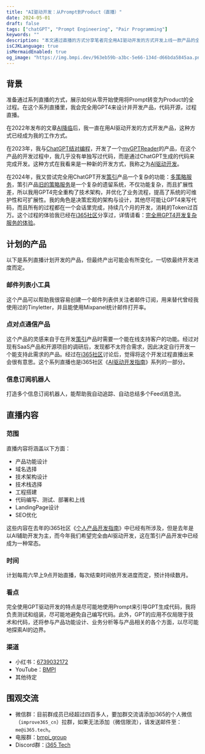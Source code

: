 ```yaml
---
title: "AI驱动开发：从Prompt到Product（直播）"
date: 2024-05-01
draft: false
tags: ["chatGPT", "Prompt Engineering", "Pair Programming"]
keywords: ""
description: "本文通过直播的方式分享笔者完全用AI驱动开发的方式开发上线一款产品的全流程。"
isCJKLanguage: true
isMermaidEnabled: true
og_image: "https://img.bmpi.dev/963eb59b-a3bc-5e66-134d-d66bda5845aa.png"
---
```


## 背景

准备通过系列直播的方式，展示如何从零开始使用将Prompt转变为Product的全过程。在这个系列直播里，我会完全用GPT4来设计并开发产品，代码开源，过程直播。

在2022年发布的文章[AI降临](/self/ai-arrival/)后，我一直在用AI驱动开发的方式开发产品，这种方式已经成为我的工作方式。

在2023年，我与[ChatGPT结对编程](/dev/chatgpt-development-notes/pair-programming/)，开发了一个[myGPTReader](/dev/chatgpt-development-notes/my-gpt-reader/)的产品，在这个产品的开发过程中，我几乎没有单独写过代码，而是通过ChatGPT生成的代码来完成开发。这种方式在我看来是一种新的开发方式，我称之为<u title="AI Driven Development">AI驱动开发</u>。

在2024年，我又尝试完全用ChatGPT开发[策引](https://www.myinvestpilot.com/)产品一个复杂的功能：[多策略服务](/tags/全球投资/)，策引产品[旧的策略服务](https://github.com/bmpi-dev/invest-alchemy)是一个复杂的遗留系统，不仅功能复杂，而且扩展性差，所以我用GPT4完全重构了技术架构，并优化了业务流程，提高了系统的可维护性和可扩展性。我的角色是决策宏观的架构与设计，其他尽可能让GPT4来写代码，而且所有的过程都在一个会话里完成，持续几个月的开发，消耗的Token过百万。这个过程的体验我已经在[i365社区](https://www.i365.tech/)分享过，详情请看：[完全用GPT4开发复杂服务的体验](https://www.i365.tech/post)。

## 计划的产品

以下是系列直播计划开发的产品，但最终产出可能会有所变化，一切依最终开发进度而定。

### 邮件列表小工具

这个产品可以帮助我很容易创建一个邮件列表供关注者邮件订阅，用来替代曾经我使用过的Tinyletter，并且能使用Mixpanel统计邮件打开率。

### 点对点通信产品

这个产品的灵感来自于在开发[策引](https://www.myinvestpilot.com/)产品时需要一个能在线支持客户的功能。经过对现有SaaS产品和开源项目的调研后，发现都不太符合需求，因此决定自行开发一个能支持此需求的产品。经过在[i365社区](https://www.i365.tech/)讨论后，觉得将这个开发过程直播出来会很有意思。这个系列直播也是i365社区《[AI驱动开发指南](https://www.i365.tech/post)》系列的一部分。

### 信息订阅机器人

打造多个信息订阅机器人，能帮助我自动追踪、自动总结多个Feed消息流。

## 直播内容

### 范围

直播内容将涵盖以下方面：

- 产品功能设计
- 域名选择
- 技术架构设计
- 技术栈选择
- 工程搭建
- 代码编写、测试、部署和上线
- LandingPage设计
- SEO优化

这些内容在去年的i365社区《[个人产品开发指南](https://www.i365.tech/post)》中已经有所涉及，但是去年是以AI辅助开发为主，而今年我们希望完全由AI驱动开发，这在策引产品开发中已经成为一种常态。

### 时间

计划每周六早上9点开始直播，每次结束时间依开发进度而定，预计持续数月。

### 看点

完全使用GPT驱动开发的特点是尽可能地使用Prompt来引导GPT生成代码，我将负责测试和组装，尽可能地避免自己编写代码。此外，GPT的应用不仅局限于技术和代码，还将参与产品功能设计、业务分析等与产品相关的各个方面，以尽可能地探索AI的边界。

### 渠道

- 小红书：[6739032172](https://www.xiaohongshu.com/user/profile/63c020180000000026013d6b)
- YouTube：[BMPI](https://www.youtube.com/@bmpi)
- 其他待定

## 围观交流

- 微信群：目前群成员已经超过四百多人，要加群交流请添加i365的个人微信（`improve365_cn`）拉群，如果无法添加（微信限流），请发送邮件至：`me@i365.tech`。
- 电报群：[bmpi_group](https://t.me/bmpi_group)
- Discord群：[i365 Tech](https://discord.gg/S9mzJfqfKD)
